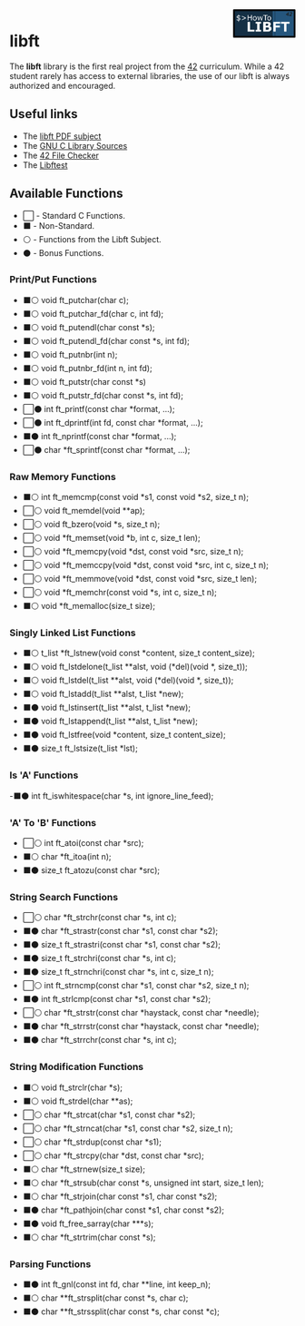  <img src="https://github.com/AugustinLopez/libft/blob/master/rcs/HT_libft.png" width="110" align="right" />
 
 # libft

The **libft** library is the first real project from the [42](https://www.42.fr) curriculum. While a 42 student rarely has access to external libraries, the use of our libft is always authorized and encouraged.

## Useful links
- The [libft PDF subject](https://github.com/AugustinLopez/libft/blob/master/rcs/libft.pdf)
- The [GNU C Library Sources](https://sourceware.org/git/?p=glibc.git;a=summary)
- The [42 File Checker](https://github.com/jgigault/42FileChecker)
- The [Libftest](https://github.com/jtoty/Libftest)

## Available Functions
- :white_large_square: - Standard C Functions.
- :black_large_square: - Non-Standard.
- :white_circle: - Functions from the Libft Subject.
- :black_circle: - Bonus Functions.

### Print/Put Functions
- :black_large_square::white_circle:	void	ft_putchar(char c);
- :black_large_square::white_circle:	void	ft_putchar_fd(char c, int fd);
- :black_large_square::white_circle:	void	ft_putendl(char const \*s);
- :black_large_square::white_circle:	void	ft_putendl_fd(char const \*s, int fd);
- :black_large_square::white_circle:	void	ft_putnbr(int n);
- :black_large_square::white_circle:	void	ft_putnbr_fd(int n, int fd);
- :black_large_square::white_circle:	void	ft_putstr(char const \*s)
- :black_large_square::white_circle:	void	ft_putstr_fd(char const \*s, int fd);
- :white_large_square::black_circle:	int		ft_printf(const char \*format, ...);
- :white_large_square::black_circle:	int		ft_dprintf(int fd, const char \*format, ...);
- :black_large_square::black_circle:	int		ft_nprintf(const char \*format, ...);
- :white_large_square::black_circle:	char	\*ft_sprintf(const char \*format, ...);

### Raw Memory Functions
- :black_large_square::white_circle:	int		ft_memcmp(const void \*s1, const void \*s2, size_t n); 
- :white_large_square::white_circle:	void	ft_memdel(void \*\*ap);
- :white_large_square::white_circle:	void	ft_bzero(void \*s, size_t n);
- :white_large_square::white_circle:	void	\*ft_memset(void \*b, int c, size_t len);
- :white_large_square::white_circle:	void	\*ft_memcpy(void \*dst, const void \*src, size_t n);
- :white_large_square::white_circle:	void	\*ft_memccpy(void \*dst, const void \*src, int c, size_t n);
- :white_large_square::white_circle:	void	\*ft_memmove(void \*dst, const void \*src, size_t len);
- :white_large_square::white_circle:	void	\*ft_memchr(const void \*s, int c, size_t n);
- :black_large_square::white_circle:	void	\*ft_memalloc(size_t size);

### Singly Linked List Functions
- :black_large_square::white_circle:	t_list	\*ft_lstnew(void const \*content, size_t content_size); 
- :black_large_square::white_circle:	void	ft_lstdelone(t_list \*\*alst, void (\*del)(void \*, size_t));
- :black_large_square::white_circle:	void	ft_lstdel(t_list \*\*alst, void (\*del)(void \*, size_t));
- :black_large_square::white_circle:	void	ft_lstadd(t_list \*\*alst, t_list \*new);
- :black_large_square::black_circle:	void	ft_lstinsert(t_list \*\*alst, t_list \*new);
- :black_large_square::black_circle:	void	ft_lstappend(t_list \*\*alst, t_list \*new);
- :black_large_square::black_circle:	void	ft_lstfree(void \*content, size_t content_size);
- :black_large_square::black_circle:	size_t	ft_lstsize(t_list \*lst);

### Is 'A' Functions
-:black_large_square::black_circle:	 	int		ft_iswhitespace(char \*s, int ignore_line_feed);

### 'A' To 'B' Functions
- :white_large_square::white_circle:	int		ft_atoi(const char \*src);
- :black_large_square::white_circle:	char	\*ft_itoa(int n);
- :black_large_square::black_circle:	size_t	ft_atozu(const char \*src);

### String Search Functions
- :white_large_square::white_circle:	char	\*ft_strchr(const char \*s, int c);
- :black_large_square::black_circle:	char	\*ft_strastr(const char \*s1, const char \*s2);
- :black_large_square::black_circle:	size_t	ft_strastri(const char \*s1, const char \*s2);
- :black_large_square::black_circle:	size_t	ft_strchri(const char \*s, int c);
- :black_large_square::black_circle:	size_t	ft_strnchri(const char \*s, int c, size_t n);
- :white_large_square::white_circle:	int		ft_strncmp(const char \*s1, const char \*s2, size_t n);
- :black_large_square::black_circle:	int		ft_strlcmp(const char \*s1, const char \*s2);
- :white_large_square::white_circle:	char	\*ft_strstr(const char \*haystack, const char \*needle);
- :black_large_square::black_circle:	char	\*ft_strrstr(const char \*haystack, const char \*needle);
- :black_large_square::black_circle:	char	\*ft_strrchr(const char \*s, int c);

### String Modification Functions
- :black_large_square::white_circle:	void	ft_strclr(char \*s);
- :black_large_square::white_circle:	void	ft_strdel(char \*\*as);
- :white_large_square::white_circle:	char	\*ft_strcat(char \*s1, const char \*s2);
- :white_large_square::white_circle:	char	\*ft_strncat(char \*s1, const char \*s2, size_t n);
- :white_large_square::white_circle:	char	\*ft_strdup(const char \*s1);
- :white_large_square::white_circle:	char	\*ft_strcpy(char \*dst, const char \*src);
- :black_large_square::white_circle:	char	\*ft_strnew(size_t size);
- :black_large_square::white_circle:	char	\*ft_strsub(char const \*s, unsigned int start, size_t len);
- :black_large_square::white_circle:	char	\*ft_strjoin(char const \*s1, char const \*s2);
- :black_large_square::black_circle:	char	\*ft_pathjoin(char const \*s1, char const \*s2);
- :black_large_square::black_circle:	void	ft_free_sarray(char \*\*\*s);
- :black_large_square::white_circle:	char	\*ft_strtrim(char const \*s);

### Parsing Functions
- :black_large_square::black_circle:	int		ft_gnl(const int fd, char \*\*line, int keep_n);
- :black_large_square::white_circle:	char	\*\*ft_strsplit(char const \*s, char c);
- :black_large_square::black_circle:	char	\*\*ft_strssplit(char const \*s, char const \*c);
